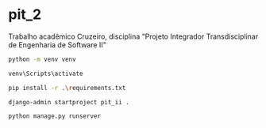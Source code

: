 # pit_2
 Trabalho acadêmico Cruzeiro, disciplina "Projeto Integrador Transdisciplinar de Engenharia de Software II"


``` bash
python -m venv venv
```

``` bash
venv\Scripts\activate
```

``` bash
pip install -r .\requirements.txt
```

``` bash
django-admin startproject pit_ii .
```

``` bash
python manage.py runserver
```
